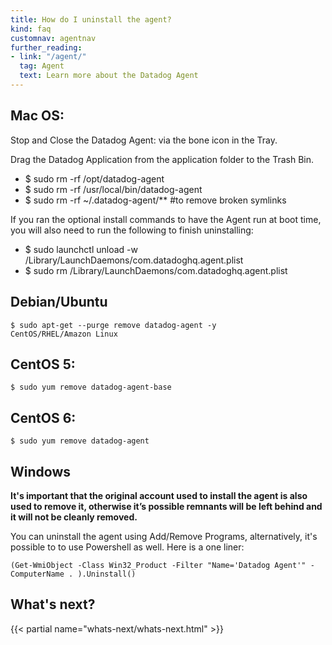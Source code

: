 ```yaml
---
title: How do I uninstall the agent?
kind: faq
customnav: agentnav
further_reading:
- link: "/agent/"
  tag: Agent
  text: Learn more about the Datadog Agent
---
```


## Mac OS:

Stop and Close the Datadog Agent: via the bone icon in the Tray.

Drag the Datadog Application from the application folder to the Trash Bin.

* $ sudo rm -rf /opt/datadog-agent
* $ sudo rm -rf /usr/local/bin/datadog-agent
* $ sudo rm -rf ~/.datadog-agent/**​ #to remove broken symlinks


If you ran the optional install commands to have the Agent run at boot time, you will also need to run the following to finish uninstalling:

* $ sudo launchctl unload -w /Library/LaunchDaemons/com.datadoghq.agent.plist
* $ sudo  rm /Library/LaunchDaemons/com.datadoghq.agent.plist

## Debian/Ubuntu

```
$ sudo apt-get --purge remove datadog-agent -y
CentOS/RHEL/Amazon Linux
```

## CentOS 5:

```
$ sudo yum remove datadog-agent-base
```

## CentOS 6:

```
$ sudo yum remove datadog-agent
```

## Windows

**It's important that the original account used to install the agent is also used to remove it, otherwise it’s possible remnants will be left behind and it will not be cleanly removed.**

You can uninstall the agent using Add/Remove Programs, alternatively, it's possible to to use Powershell as well. Here is a one liner:

```
(Get-WmiObject -Class Win32_Product -Filter "Name='Datadog Agent'" -ComputerName . ).Uninstall()
```

## What's next?

{{< partial name="whats-next/whats-next.html" >}}